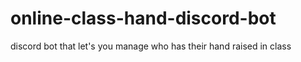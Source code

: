 # online-class-hand-discord-bot
discord bot that let's you manage who has their hand raised in class
